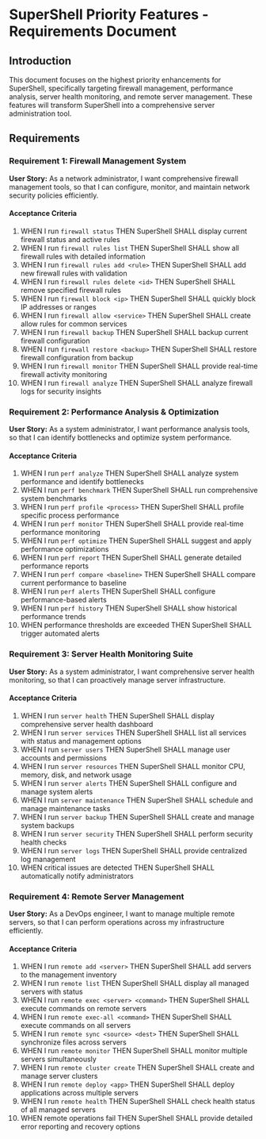 # SuperShell Priority Features - Requirements Document

## Introduction

This document focuses on the highest priority enhancements for SuperShell, specifically targeting firewall management, performance analysis, server health monitoring, and remote server management. These features will transform SuperShell into a comprehensive server administration tool.

## Requirements

### Requirement 1: Firewall Management System

**User Story:** As a network administrator, I want comprehensive firewall management tools, so that I can configure, monitor, and maintain network security policies efficiently.

#### Acceptance Criteria

1. WHEN I run `firewall status` THEN SuperShell SHALL display current firewall status and active rules
2. WHEN I run `firewall rules list` THEN SuperShell SHALL show all firewall rules with detailed information
3. WHEN I run `firewall rules add <rule>` THEN SuperShell SHALL add new firewall rules with validation
4. WHEN I run `firewall rules delete <id>` THEN SuperShell SHALL remove specified firewall rules
5. WHEN I run `firewall block <ip>` THEN SuperShell SHALL quickly block IP addresses or ranges
6. WHEN I run `firewall allow <service>` THEN SuperShell SHALL create allow rules for common services
7. WHEN I run `firewall backup` THEN SuperShell SHALL backup current firewall configuration
8. WHEN I run `firewall restore <backup>` THEN SuperShell SHALL restore firewall configuration from backup
9. WHEN I run `firewall monitor` THEN SuperShell SHALL provide real-time firewall activity monitoring
10. WHEN I run `firewall analyze` THEN SuperShell SHALL analyze firewall logs for security insights

### Requirement 2: Performance Analysis & Optimization

**User Story:** As a system administrator, I want performance analysis tools, so that I can identify bottlenecks and optimize system performance.

#### Acceptance Criteria

1. WHEN I run `perf analyze` THEN SuperShell SHALL analyze system performance and identify bottlenecks
2. WHEN I run `perf benchmark` THEN SuperShell SHALL run comprehensive system benchmarks
3. WHEN I run `perf profile <process>` THEN SuperShell SHALL profile specific process performance
4. WHEN I run `perf monitor` THEN SuperShell SHALL provide real-time performance monitoring
5. WHEN I run `perf optimize` THEN SuperShell SHALL suggest and apply performance optimizations
6. WHEN I run `perf report` THEN SuperShell SHALL generate detailed performance reports
7. WHEN I run `perf compare <baseline>` THEN SuperShell SHALL compare current performance to baseline
8. WHEN I run `perf alerts` THEN SuperShell SHALL configure performance-based alerts
9. WHEN I run `perf history` THEN SuperShell SHALL show historical performance trends
10. WHEN performance thresholds are exceeded THEN SuperShell SHALL trigger automated alerts

### Requirement 3: Server Health Monitoring Suite

**User Story:** As a system administrator, I want comprehensive server health monitoring, so that I can proactively manage server infrastructure.

#### Acceptance Criteria

1. WHEN I run `server health` THEN SuperShell SHALL display comprehensive server health dashboard
2. WHEN I run `server services` THEN SuperShell SHALL list all services with status and management options
3. WHEN I run `server users` THEN SuperShell SHALL manage user accounts and permissions
4. WHEN I run `server resources` THEN SuperShell SHALL monitor CPU, memory, disk, and network usage
5. WHEN I run `server alerts` THEN SuperShell SHALL configure and manage system alerts
6. WHEN I run `server maintenance` THEN SuperShell SHALL schedule and manage maintenance tasks
7. WHEN I run `server backup` THEN SuperShell SHALL create and manage system backups
8. WHEN I run `server security` THEN SuperShell SHALL perform security health checks
9. WHEN I run `server logs` THEN SuperShell SHALL provide centralized log management
10. WHEN critical issues are detected THEN SuperShell SHALL automatically notify administrators

### Requirement 4: Remote Server Management

**User Story:** As a DevOps engineer, I want to manage multiple remote servers, so that I can perform operations across my infrastructure efficiently.

#### Acceptance Criteria

1. WHEN I run `remote add <server>` THEN SuperShell SHALL add servers to the management inventory
2. WHEN I run `remote list` THEN SuperShell SHALL display all managed servers with status
3. WHEN I run `remote exec <server> <command>` THEN SuperShell SHALL execute commands on remote servers
4. WHEN I run `remote exec-all <command>` THEN SuperShell SHALL execute commands on all servers
5. WHEN I run `remote sync <source> <dest>` THEN SuperShell SHALL synchronize files across servers
6. WHEN I run `remote monitor` THEN SuperShell SHALL monitor multiple servers simultaneously
7. WHEN I run `remote cluster create` THEN SuperShell SHALL create and manage server clusters
8. WHEN I run `remote deploy <app>` THEN SuperShell SHALL deploy applications across multiple servers
9. WHEN I run `remote health` THEN SuperShell SHALL check health status of all managed servers
10. WHEN remote operations fail THEN SuperShell SHALL provide detailed error reporting and recovery options